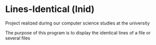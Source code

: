 # Lines-Identical (lnid)

Project realized during our computer science studies at the university

The purpose of this program is to display the identical lines of a file or several files
